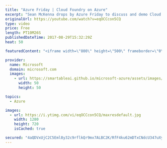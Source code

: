 ```yaml
---
title: "Azure Friday | Cloud Foundry on Azure"
excerpt: "Sean McKenna drops by Azure Friday to discuss and demo Cloud Foundry, an open-source cloud application platform following the recent announcement that Microsoft has joined the Cloud Foundry Foundation. Pivotal Cloud Foundry is available in the Azure Marketplace: https://azuremarketplace.microsoft.com/en-us/marketplace/apps/pivotal.pivotal-cloud-foundry"
originalUrl: https://youtube.com/watch?v=eqOCCcon5CQ
type: video
price: Free
length: PT10M26S
publishedDateTime: 2017-08-29T15:32:29Z
heat: 50

featuredContent: "<iframe width=\"800\" height=\"500\" frameborder=\"0\" src=\"https://www.youtube.com/embed/eqOCCcon5CQ\" allow=\"accelerometer; autoplay; encrypted-media; gyroscope; picture-in-picture\" allowfullscreen></iframe>"

provider:
  name: Microsoft
  domain: microsoft.com
  images:
    - url: https://smartableai.github.io/microsoft-azure/assets/images/organizations/microsoft.com-50x50.jpg
      width: 50
      height: 50

topics:
  - Azure

images:
  - url: https://i.ytimg.com/vi/eqOCCcon5CQ/maxresdefault.jpg
    width: 1280
    height: 720
    isCached: true

secured: "4aQDVxUjC2C5Eml8y32c9rflkQr9mx7ALBC2K/RfF4ku62mDTxCNdcU347uXy21fRIx0y6YCuX3jVNFR2WwrZy0/9aytL95E+VaXexfUxlCF2ieQzqJ8kVucG31ylUZRjEk1m4srGP1UXAFctYrNTMG4Y4H3VyP5h/nlMfon5VU8cyKJmkuqUPf+FMNAv054Zyv7R2W/lg2acrtznDrbxfaEqBmd9pYc39PRQ0CsCaUlbzTm9iteyy04+9RDuZSSHJlC7fk4K6Gabt2053vYev9x1URVOmFszJibL4ADbBaU/Hqa/fOKRJSKgd3D0GVIaXMtu/UNvtXfkTXI8NpthcRPdkam0WfEaTgm1H+meVAGsvQDrTETiaOFncVbPMLrYdwFQ+NqoEjP6sCRhVasjGlY3m8pBnvXEZyhar5qxdM=;yzFsfFlTwSy/TKYmNQQT1Q=="
---
```


